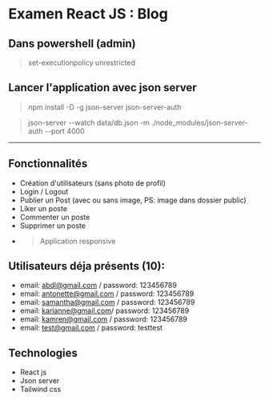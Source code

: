 # Examen React JS : Blog

## Dans powershell (admin)

> set-executionpolicy unrestricted

## Lancer l'application avec json server

> npm install -D -g json-server json-server-auth

> json-server --watch data/db.json -m ./node_modules/json-server-auth --port 4000

---

## Fonctionnalités

- Création d'utilisateurs (sans photo de profil)
- Login / Logout
- Publier un Post (avec ou sans image, PS: image dans dossier public)
- Liker un poste
- Commenter un poste
- Supprimer un poste
- > Application responsive

## Utilisateurs déja présents (10):

- email: abdl@gmail.com / password: 123456789
- email: antonette@gmail.com / password: 123456789
- email: samantha@gmail.com / password: 123456789
- email: karianne@gmail.com/ password: 123456789
- email: kamren@gmail.com / password: 123456789
- email: test@gmail.com / password: testtest

## Technologies

- React js
- Json server
- Tailwind css
